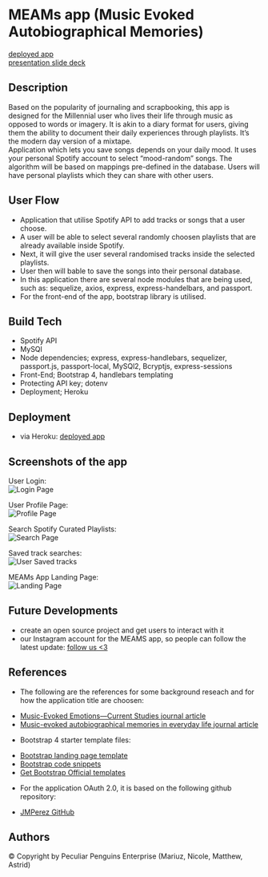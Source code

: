 # MEAMs app (Music Evoked Autobiographical Memories)

[deployed app](https://murmuring-lake-05413.herokuapp.com/) </br>
[presentation slide deck](https://www.canva.com/design/DAD-q-PNPJo/2qjmANGNy_sxNbHO4pC6_A/view?utm_content=DAD-q-PNPJo&utm_campaign=designshare&utm_medium=link&utm_source=publishsharelink)

## Description

Based on the popularity of journaling and scrapbooking, this app is designed for the Millennial user who lives their life through music as opposed to words or imagery. It is akin to a diary format for users, giving them the ability to document their daily experiences through playlists. It’s the modern day version of a mixtape. </br>
Application which lets you save songs depends on your daily mood. It uses your personal Spotify account to select “mood-random” songs. The algorithm will be based on mappings pre-defined in the database.  Users will have personal playlists which they can share with other users. 

## User Flow

* Application that utilise Spotify API to add tracks or songs that a user choose. 
* A user will be able to select several randomly choosen playlists that are already available inside Spotify. 
* Next, it will give the user several randomised tracks inside the selected playlists. 
* User then will bable to save the songs into their personal database.
* In this application there are several node modules that are being used, such as: sequelize, axios, express, express-handelbars, and passport. 
* For the front-end of the app, bootstrap library is utilised.


## Build Tech

* Spotify API
* MySQl
* Node dependencies; express, express-handlebars, sequelizer, passport.js, passport-local, MySQl2, Bcryptjs, express-sessions
* Front-End; Bootstrap 4, handlebars templating
* Protecting API key; dotenv
* Deployment; Heroku

## Deployment

* via Heroku: [deployed app](https://murmuring-lake-05413.herokuapp.com/)

## Screenshots of the app

User Login: </br>
![Login Page](https://github.com/borucltd/psms/blob/master/public/assets/img/MEAMs-login.png)

User Profile Page: </br>
![Profile Page](https://github.com/borucltd/psms/blob/master/public/assets/img/MEAMs-landing.png)

Search Spotify Curated Playlists: </br>
![Search Page](https://github.com/borucltd/psms/blob/master/public/assets/img/MEAMs-search-playlist.png)

Saved track searches: </br>
![User Saved tracks](https://github.com/borucltd/psms/blob/master/public/assets/img/MEAMs-user-tracks.png)

MEAMs App Landing Page: </br>
![Landing Page](https://github.com/borucltd/psms/blob/master/public/assets/img/MEAMs-splash-page.png)

## Future Developments

* create an open source project and get users to interact with it
* our Instagram account for the MEAMS app, so people can follow the latest update: [follow us <3](https://www.instagram.com/meams_app/)

## References

- The following are the references for some background reseach and for how the application title are choosen:
* [Music-Evoked Emotions—Current Studies journal article](https://www.ncbi.nlm.nih.gov/pmc/articles/PMC5705548/)
* [Music-evoked autobiographical memories in everyday life journal article](https://journals.sagepub.com/doi/full/10.1177/0305735619888803)

- Bootstrap 4 starter template files:
* [Bootstrap landing page template](https://startbootstrap.com/themes/new-age/)
* [Bootstrap code snippets](https://startbootstrap.com/snippets/)
* [Get Bootstrap Official templates](https://getbootstrap.com/docs/4.4/examples/)

- For the application OAuth 2.0, it is based on the following github repository:
* [JMPerez GitHub](https://github.com/JMPerez/passport-spotify)

## Authors

&copy; Copyright by Peculiar Penguins Enterprise (Mariuz, Nicole, Matthew, Astrid)
